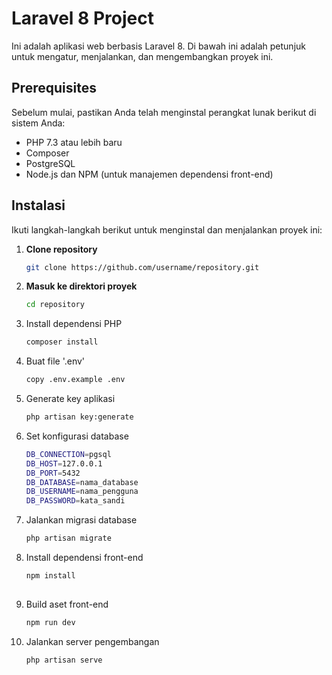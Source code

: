 # Laravel 8 Project

Ini adalah aplikasi web berbasis Laravel 8. Di bawah ini adalah petunjuk untuk mengatur, menjalankan, dan mengembangkan proyek ini.

## Prerequisites

Sebelum mulai, pastikan Anda telah menginstal perangkat lunak berikut di sistem Anda:

- PHP 7.3 atau lebih baru
- Composer
- PostgreSQL
- Node.js dan NPM (untuk manajemen dependensi front-end)

## Instalasi

Ikuti langkah-langkah berikut untuk menginstal dan menjalankan proyek ini:

1. **Clone repository**
   ```bash
   git clone https://github.com/username/repository.git

2. **Masuk ke direktori proyek**
   ```bash
   cd repository
   
3. Install dependensi PHP
    ```bash
   composer install

4. Buat file '.env'
    ```bash
   copy .env.example .env

5. Generate key aplikasi
    ```bash
   php artisan key:generate

6. Set konfigurasi database
    ```bash
    DB_CONNECTION=pgsql
    DB_HOST=127.0.0.1
    DB_PORT=5432
    DB_DATABASE=nama_database
    DB_USERNAME=nama_pengguna
    DB_PASSWORD=kata_sandi

7. Jalankan migrasi database
    ```bash
    php artisan migrate

8. Install dependensi front-end
   ```bash
   npm install
          
9. Build aset front-end
    ```bash
    npm run dev
    
10. Jalankan server pengembangan
     ```bash
    php artisan serve
    
